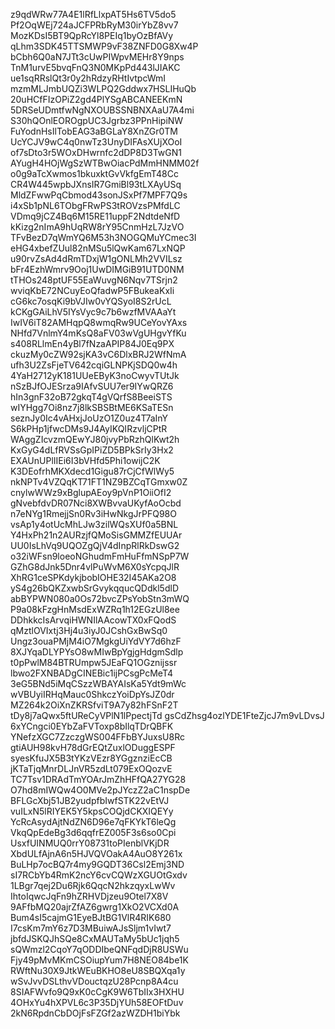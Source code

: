 z9qdWRw77A4E1lRfLlxpAT5Hs6TV5do5
Pf2OqWEj724aJCFPRbRyM30irYbZ8vv7
MozKDsI5BT9QpRcYl8PEIq1byOzBfAVy
qLhm3SDK45TTSMWP9vF38ZNFD0G8Xw4P
bCbh6Q0aN7JTt3cUwPIWpvMEHr8Y9nps
TnM1urvE5bvqFnQ3N0MKpPd443lJIAKC
ue1sqRRslQt3r0y2hRdzyRHtIvtpcWmI
mzmMLJmbUQZi3WLPQ2Gddwx7HSLIHuQb
20uHCfFIzOPiZ2gd4PlYSgABCANEEKmN
5DRSeUDmtfwNgNXOUBSSNBNXAaU7A4mi
S30hQOnlEOROgpUC3Jgrbz3PPnHipiNW
FuYodnHsIlTobEAG3aBGLaY8XnZGr0TM
UcYCJV9wC4q0nwTz3UnyDIFAsXUjXOoI
of7sDto3r5WOxDHwrnfc2dDP8D3TwGN1
AYugH4HOjWgSzWTBwOiacPdMmHNMM02f
o0g9aTcXwmos1bkuxktGvVkfgEmT48Cc
CR4W445wpbJXnsIR7GmiBl93tLXAyUSq
MldZFwwPqCbmod43sonJSxPf7MPF7Q9s
i4xSb1pNL6TObgFRwPS3tROVzsPMfdLC
VDmq9jCZ4Bq6M15RE11uppF2NdtdeNfD
kKizg2nImA9hUqRW8rY95CnmHzL7JzVO
TFvBezD7qWmYQ6M53h3NOGQMuYCmec3I
eHG4xbefZUul82nMSu5lQwKam67LxNQP
u90rvZsAd4dRmTDxjW1gONLMh2VVILsz
bFr4EzhWmrv9Ooj1UwDIMGiB91UTD0NM
tTHOs248ptUF55EaWuvgN6Nqv7TSrjn2
wviqKbE72NCuyEoQfadwP5FBukeaKxIi
cG6kc7osqKi9bVJIw0vYQSyoI8S2rUcL
kCKgGAiLhV5IYsVyc9c7b6wzfMVAAaYt
IwIV6iT82AMHqpQ8wmqRw9UCeYovYAxs
NHfd7VnlmY4mKsQ8aFV03wVgUHgvYfKu
s408RLlmEn4yBl7fNzaAPIP84J0Eq9PX
ckuzMy0cZW92sjKA3vC6DlxBRJ2WfNmA
ufh3U2ZsFjeTV642cqiGLNPKjSDQ0w4h
4YaH2712yK181UUeEByK3noCwyvTUtJk
nSzBJfOJESrza9IAfvSUU7er9IYwQRZ6
hIn3gnF32oB72gkqT4gVQrfS8BeeiSTS
wIYHgg7Oi8nz7j8lkSBSBtME6KSaTESn
seznJy0Ic4vAHxjJoUzO1Z0uz4T7aInY
S6kPHp1jfwcDMs9J4AyIKQIRzvljCPtR
WAggZIcvzmQEwYJ80jvyPbRzhQlKwt2h
KxGyG4dLfRVSsGpIPiZD5BPkSrIy3Hx2
EXAUnUPlIIEi6I3bVHfd5Phi1owijC2K
K3DEofrhMKXdecd1Gigu87rCjCfWlWy5
nkNPTv4VZQqKT71FT1NZ9BZCqTGmxw0Z
cnylwWWz9xBglupAEoy9pVnP1OiiOfI2
gNvebfdvDR07Nci8XWBvvaUKyfAoOcbd
n7eNYg1RmejjSn0Rv3iHwNkgJrPFQ98O
vsAp1y4otUcMhLJw3zilWQsXUf0a5BNL
Y4HxPh21n2AURzjfQMoSisGMMZfEUUAr
UU0IsLhVq9UQOZgQjV4dInpRlRkDswG2
o32iWFsn9loeoNGhudmFmHuFfmNSpP7W
GZhG8dJnk5Dnr4vlPuWvM6X0sYcpqJlR
XhRG1ceSPKdykjbobIOHE32I45AKa2O8
yS4g26bQKZxwbSrGvykqqucQDdkl5dlD
abBYPWN080a0Os72bvcZPsYobStn3mWQ
P9a08kFzgHnMsdExWZRq1h12EGzUl8ee
DDhkkcIsArvqiHWNIlAAcowTX0xFQodS
qMztlOVIxtj3Hj4u3iyJ0JCshGxBwSq0
Ungz3ouaPMjM4iO7MgkgUiYdVY7d6hzF
8XJYqaDLYPYsO8wMIwBpYgjgHdgmSdlp
t0pPwlM84BTRUmpw5JEaFQ1OGznijssr
lbwo2FXNBADgCINEBic1ijPCsgPcMeT4
3eG5BNd5iMqCSzzWBAYAIsKa5Ydt9mWc
wVBUyiIRHqMauc0ShkczYoiDpYsJZ0dr
MZ264k2OiXnZKRSfviT9A7y82hFSnF2T
tDy8j7aQwx5ftUReCyVPlN1lPpectjTd
gsCdZhsg4ozlYDE1FteZjcJ7m9vLDvsJ
6xYCngci0EYbZaFVToxp8bIlqTDrQBFK
YNefzXGC7ZzczgWS004FFbBYJuxsU8Rc
gtiAUH98kvH78dGrEQtZuxlODuggESPF
syesKfuJX5B3tYKzVEzr8YGgznziEcCB
jKTaTjqMnrDLJnVR5zdLt079ExOQozvE
TC7Tsv1DRAdTmYOArJmZhHFfQA27YG28
O7hd8mIWQw4O0MVe2pJYczZ2aC1nspDe
BFLGcXbj51JB2yudpfbIwfSTK22vEtVJ
vuILxN5lRIYEK5Y5kpsCOQjdCKXIQEYy
YcRcAsydAjtNdZN6D96e7qFKYkT6leQg
VkqQpEdeBg3d6qqfrEZ005F3s6so0Cpi
UsxfUINMUQ0rrY08731toPIenblVKjDR
XbdULfAjnA6n5HJVQVOakA4AuO8Y261x
BuLHp7ocBQ7r4my9GQDT36Csl2Emj3ND
sI7RCbYb4RmK2ncY6cvCQWzXGUOtGxdv
1LBgr7qej2Du6Rjk6QqcN2hkzqyxLwWv
IhtoIqwcJqFn9hZRHVDjzeu9Otel7X8V
9AFfbMQ20ajrZfAZ6gwrg1XkO2VCXd0A
Bum4sI5cajmG1EyeBJtBG1VlR4RIK680
I7csKm7mY6z7D3MBuiwAJsSljm1vIwt7
jbfdJSKQJhSQe8CxMAUTaMy5bUc1jqh5
sQWmzl2CqoY7qODDIbeQNFqdDjR8USWu
Fjy49pMvMKmCSOiupYum7H8NEO84be1K
RWftNu30X9JtkWEuBKHO8eU8SBQXqa1y
wSvJvvDSLthvVDouctqzU28Pcnp8A4cu
8SIAFWvfo9Q9xK0cCgK9W6TbIIx3HXHU
4OHxYu4hXPVL6c3P35DjYUh58EOFtDuv
2kN6RpdnCbDOjFsFZGf2azWZDH1biYbk

